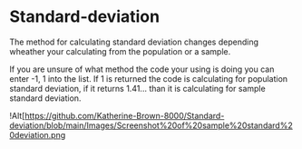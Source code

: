 # Standard-deviation
The method for calculating standard deviation changes depending wheather your calculating from the population or a sample.

If you are unsure of what method the code your using is doing you can enter -1, 1 into the list. If 1 is returned the code is calculating for population standard deviation, if it returns 1.41... than it is calculating for sample standard deviation.

!Alt[https://github.com/Katherine-Brown-8000/Standard-deviation/blob/main/Images/Screenshot%20of%20sample%20standard%20deviation.png
